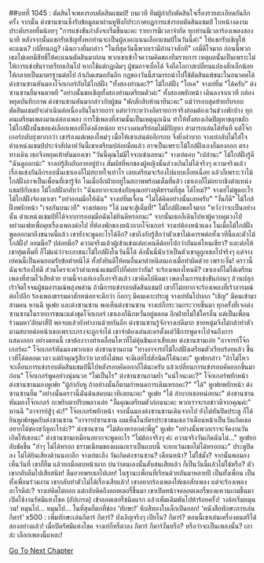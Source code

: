 ##บทที่ 1045 : ตัดสินใจเพลงรอบตัดสินแชมป์!
บนเวที
ทีมผู้กำกับตัดสินใจเรื่องรายละเอียดกันอีกครั้ง
จากนั้น ต่งซานซานซึ่งรับข้อมูลมาผ่านหูฟังก็ประกาศกฎการแข่งรอบตัดสินแชมป์ ใบหน้างดงามประดับรอยยิ้มน้อยๆ "การแข่งขันกำลังจะเริ่มขึ้นนะคะ รายการมีเวลาจำกัด ทุกท่านมีเวลาร้องเพลงสองนาที หลังจากนั้นแขกรับเชิญทั้งหกท่านจะเป็นผู้ลงคะแนนเลือกแชมป์ในวันนี้ค่ะ"
ให้แขกรับเชิญให้คะแนน?
เปลี่ยนกฎ?
เฉินกวงยิ้มกล่าว "ในที่สุดวันนี้พวกเรามีอำนาจสักที"
เอมี่ดีใจมาก ก่อนนี้พวกเธอไม่เคยมีสิทธิ์ให้คะแนนตัดสินมาก่อน
พวกเขาเข้าใจความคิดของทีมรายการ เหตุผลนั้นเป็นเพราะไม่ให้การแข่งขันราบเรียบเกินไป หากใช้แต่กฎเดิมๆ ผู้ชมอาจเบื่อได้ จึงถือโอกาสเปลี่ยนแปลงสักเล็กน้อย ให้กลายเป็นมาตรฐานต่อไป ถ้าเกิดเสมอกันอีก กฎของวันนี้สามารถนำไปใช้ตัดสินแพ้ชนะในอนาคตได้
ต่งซานซานหันมองโจ๊กเกอร์กับไม้ใกล้ฝั่ง "ทั้งสองท่านคะ?"
ไม้ใกล้ฝั่ง "โอเค"
จางเย่ยิ้ม "ได้ครับ"
ต่งซานซานยิ้มจนตาหยี "อย่างนั้นขอเชิญทั้งสองท่านเตรียมตัวค่ะ"
ทั้งสองพยักหน้า เดินลงจากเวที
กล้องหยุดบันทึกภาพ
ต่งซานซานหันมากล่าวกับผู้ชม "พักสักสิบห้านาทีนะคะ"
แม้ว่ารอบสุดท้ายกับรอบตัดสินแชมป์จะดำเนินต่อเนื่องกันในรายการ แต่ทว่าระหว่างอัดรายการจริงย่อมต้องเว้นช่วงพักบ้าง ทุกคนเตรียมเพลงมาแค่สองเพลง การใช้เพลงที่สามนั้นเป็นเหตุฉุกเฉิน ทำให้ทั้งสองเกิดปัญหาขลุกขลัก ไม้ใกล้ฝั่งนั้นขอแค่เลือกเพลงที่โด่งดังหน่อย ทางวงดนตรีย่อมไม่มีปัญหา สามารถเล่นได้ทันที แต่โจ๊กเกอร์กลับยุ่งยากกว่า เขาร้องแต่เพลงใหม่ๆ เมื่อให้เขาเล่นต่ออีกรอบ จึงยิ่งลำบาก
จางเย่กลับไม่ใส่ใจ ตำแหน่งแชมป์ประจำสัปดาห์วันนี้เขาเตรียมปล่อยมือแล้ว
อาจเป็นเพราะไม้ใกล้ฝั่งเองก็มองออก ตรงทางเดิน เธอจึงหยุดเท้าหันมองเขา "วันนี้คุณไม่มีใจจะแข่งเลยนะ"
จางเย่ตอบ "เปล่านะ"
ไม้ใกล้ฝั่งรู้ดี "ฉันดูออกน่ะ"
จางเย่รู้สึกอับอายอยู่บ้าง สัมผัสที่หกของผู้หญิงนั้นล่วงเกินไม่ได้จริงๆ ความจริงแล้วเรื่องแข่งกันอีกรอบนั้นเขาเองก็ไม่สบายใจเท่าไร เลยเตรียมจะร้องไปแบบเอื่อยเฉื่อย แล้วก็เพราะว่าไม้ใกล้ฝั่งอาจเป็นเพื่อนที่เขารู้จัก ในเมื่ออีกฝ่ายอยู่ในสภาพพร้อมเต็มที่แล้ว เขาเองก็ไม่อยากชิงตำแหน่งแชมป์กับเธอ
ไม้ใกล้ฝั่งกลับว่า "ฉันอยากจะแข่งกับคุณอย่างยุติธรรมที่สุด ได้ไหม?"
จางเย่ไม่พูดอะไร
ไม้ใกล้ฝั่งจ้องตาเขา "อย่าออมมือให้ฉัน"
จางเย่ยิ้มเจื่อน "ไม่ได้คิดอย่างนั้นเลยครับ"
"งั้นก็ดี" ไม้ใกล้ฝั่งพยักหน้า "เจอกันบนเวที"
จางเย่ตอบ "ได้ ผมจะสู้เต็มที่!"
ไม้ใกล้ฝั่งพอใจมาก "หวังว่าจะเป็นอย่างนั้น ตำแหน่งแชมป์ที่ได้จากการออมมือฉันไม่ยินดีหรอกนะ" จากนั้นเธอก็เดินไปหาผู้ควบคุมวงไป๋หย่วนเฟยเพื่อคุยเรื่องเพลงต่อไป
ที่ห้องพักของหน้ากากโจ๊กเกอร์
จางเย่ต้องหน้าแดง ในเมื่อไม้ใกล้ฝั่งพูดออกมาถึงขนาดนี้แล้ว เขายังจะพูดอะไรได้อีก? เขาถึงกับรู้สึกว่าตัวเขาไม่เคารพต่อทั้งเวทีนี้และตัวไม้ใกล้ฝั่ง!
ออมมือ?
ปล่อยมือ?
ความจริงแล้วผู้เข้าแข่งแต่ละคนดีด้อยไปกว่ากันแค่ไหนเชียว? และต่อให้เขาทุ่มเต็มที่ ก็ไม่แน่ว่าจะเอาชนะไม้ใกล้ฝั่งในวันนี้ได้ ดังนั้นนี่นับว่าเป็นตัวเขาดูถูกเธอไปจริงๆ แต่จางเย่คนนี้เป็นคนยอมรับข้อตำหนิได้ ทั้งยังยินดีให้คนอื่นมาตำหนิตนเองเมื่อทำผิดด้วย เพราะงั้น! คราวนี้ฉันจะร้องให้ดี ส่วนใครจะคว้าตำแหน่งแชมป์ไปก็ค่อยว่ากัน!
จะร้องเพลงไหนดี?
เขาเองก็ไม่ได้เตรียมเพลงที่สามไว้เสียด้วย
ยามนี้จางเย่เองก็เอาจริงแล้ว เขาคิดไปคิดมา เพลงในการแข่งขันก่อนๆ ล้วนปลุกเร้าจิตใจจนผู้ชมอารมณ์พลุ่งพล่าน ถ้ามีการแข่งรอบตัดสินแชมป์ เขาก็ไม่อยากจะร้องเพลงที่เร้าอารมณ์ต่อไปอีก ร้องเพลงธรรมดาสักหน่อยจะดีกว่า
ก๊อกๆ
มีคนเคาะประตู
จางเย่หันไปบอก "เชิญ"
มีคนเข้ามาสามคน หานฉี หูเฟย และต่งซานซาน
พอเห็นต่งซานซาน จางเย่ก็กระวนกระวายขึ้นมา ทุกครั้งที่เจอต่งซานซานในรายการขณะแต่งชุดโจ๊กเกอร์ เขาเองก็นึกหวั่นอยู่ตลอด อีกฝ่ายไม่ใช่ใครอื่น แต่เป็นเพื่อนร่วมมหา’ลัยมาสี่ปี พอจบแล้วยังทำงานด้วยกันอีก ต่งซานซานรู้จักจางเย่ดีมาก ชายหนุ่มจึงไม่กล้าทำตัวตามสบายต่อหน้าเธอเพราะเกรงจะถูกจำได้ เขาจำต้องเล่นละครตั้งแต่วิธีการพูดจาไปจนถึงการแสดงออก อย่างตอนนี้ เขาต้องวางท่าเคลื่อนไหวที่ไม่คุ้นชินเอาเสียเลย
ต่งซานซานเอ่ย "อาจารย์โจ๊กเกอร์คะ"
โจ๊กเกอร์หันมองพวกเธอ
ต่งซานซานถาม "ทางอาจารย์ไม้ใกล้ฝั่งเตรียมตัวเรียบร้อยแล้ว ขึ้นเวทีได้ตลอดเวลา แต่ถ้าคุณรู้สึกว่าเวลายังไม่พอ จะดีเลย์ไปสักนิดก็ได้นะคะ"
หูเฟยกล่าว "ถ้าไม่ไหว จะเลื่อนการแข่งรอบตัดสินแชมป์นี้ไปหลังรอบคัดออกก็ได้นะครับ แล้วเปลี่ยนการแข่งรอบคัดออกขึ้นมาก่อน"
โจ๊กเกอร์พูดอย่างนุ่มนวล "ไม่เป็นไร"
ต่งซานซานถามย้ำ "แน่ใจนะคะ?"
โจ๊กเกอร์พยักหน้า
ต่งซานซานมองหูเฟย "ผู้กำกับหู ถ้าอย่างนั้นก็ตามกำหนดการเดิมเหรอคะ?"
"ได้" หูเฟยพยักหน้า
ต่งซานซานยิ้ม "อย่างนั้นคราวนี้ฉันด้นสดบนเวทีเลยนะคะ"
หูเฟย "ได้ ลำบากเธอหน่อยนะ"
ต่งซานซานหันมองโจ๊กเกอร์ กะพริบตาปริบพลางเอ่ย "งั้นคุณเตรียมตัวก่อนนะคะ พวกเราจะรอข่าวดีจากคุณค่ะ"
หานฉี "อาจารย์สู้ๆ ค่ะ!"
โจ๊กเกอร์พยักหน้า จากนั้นมองต่งซานซานเดินจากไป
ยังไม่ทันปิดประตู ก็ได้ยินหูเฟยพูดกับต่งซานซาน "อาจารย์ซานซาน ผมเห็นในบัตรประชาชนเธอว่าเดือนหน้าเป็นวันเกิดเธอ อยากได้ของขวัญอะไรล่ะ?"
ต่งซานซาน "ไม่ต้องหรอกค่ะพี่หู"
หูเฟย "อย่างนั้นพวกเราจะจัดงานวันเกิดให้เธอนะ"
ต่งซานซานเหมือนอยากจะพูดอะไร "ไม่ต้องจริงๆ ค่ะ ความจริงวันเกิดฉันไม่..."
หูเฟยกลับขัดขึ้น "ฮ่าๆ ไม่ได้หรอก ธรรมเนียมของแผนกเราเป็นแบบนี้ จะยกเว้นเธอไม่ได้หรอกนะ"
ประตูปิดลง
ไม่ได้ยินเสียงด้านนอกอีก
จางเย่ตะลึง วันเกิดต่งซานซาน? เดือนหน้า? ไม่ใช่มั้ง?
จากนั้นพอมองเห็นวันที่ เขาก็ยิ้ม แล้วยกมือตบหน้าผาก บ่นว่าตนเองนั้นสับสนเสียแล้ว ก็เป็นวันนี้แล้วไม่ใช่หรือ? ตัวเขากลับลืมไปเสียสนิท! ลืมอวยพรเธอไปเลย! ในฐานะเพื่อนที่เรียนด้วยกันมาหลายปี เป็นทั้งเพื่อน เป็นทั้งเพื่อนร่วมงาน เขากลับทำตัวไม่ได้เรื่องเสียแล้ว!
เขาอยากร้องเพลงให้เธอสักเพลง
แต่จะร้องเพลงอะไรดีล่ะ?
จางเย่คิดไม่ออก แต่กลับคิดถึงลอตเตอรี่ขึ้นมา เขาเปิดหน้าจอลอตเตอรี่ของแหวนเกมขึ้นมา เปิดใช้งานรัศมีแห่งโชค (อัปเกรด) เข้าลอตเตอรี่ชนิดแรก แล้วเพิ่มเดิมพันไปห้าร้อยครั้ง!
วงล้อเริ่มหมุนวน!
หมุนไป...
หมุนไป...
ในที่สุดก็ตกที่ช่อง ‘ทักษะ!’
หีบสีทองใบเล็กเปิดออก!
‘หนังสือทักษะการเล่นกีตาร์’ x500 : เพิ่มทักษะเล่นกีตาร์
กีตาร์?
บังเอิญจริงๆ
เปียโน? กีตาร์? ตอนนี้เขาเล่นเครื่องดนตรีได้สองอย่างแล้ว!
เมื่อปิดรัศมีแห่งโชค จางเย่ก็หรี่ตาลง
กีตาร์
กีตาร์งั้นหรือ?
หรือว่าจะเป็นเพลงนั้น?
เอาล่ะ เลือกเพลงนี้แหละ!


[Go To Next Chapter]( ./146.md)